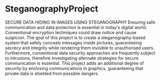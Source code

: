 # SteganographyProject
SECURE DATA HIDING IN IMAGES USING STEGANOGRAPHY
Ensuring safe communication and data protection is essential in today's digital world. Conventional encryption techniques could draw notice and cause suspicion. The goal of this project is to create a steganography-based system that safely conceals messages inside pictures, guaranteeing secrecy and integrity while rendering them invisible to unauthorised users. Furthermore, conventional data security approaches are frequently subject to intrusions, therefore investigating alternate strategies for secure communication is essential. This project adds an additional degree of security by enclosing communications in graphics, guaranteeing that private data is shielded from possible dangers.


